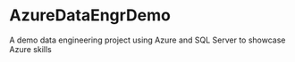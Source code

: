 # AzureDataEngrDemo
A demo data engineering project using Azure and SQL Server to showcase Azure skills
